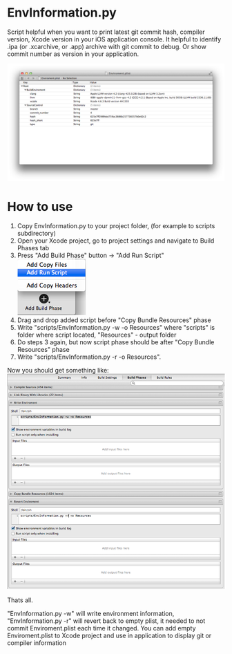 EnvInformation.py
=================

Script helpful when you want to print latest git commit hash, compiler version, Xcode version in your iOS application console. 
It helpful to identify .ipa (or .xcarchive, or .app) archive with git commit to debug. Or show commit number as version in your application.

![Add script](/images/Enviroment.png "Optional title")

How to use
=================

1. Copy EnvInformation.py to your project folder, (for example to scripts subdirectory)  
2. Open your Xcode project, go to project settings and navigate to Build Phases tab
3. Press "Add Build Phase" button -> "Add Run Script"
![Add script](/images/AddPhase.png "Optional title")
4. Drag and drop added script before "Copy Bundle Resources" phase
5. Write "scripts/EnvInformation.py -w -o Resources" where "scripts" is folder where script located, "Resources" - output folder 
6. Do steps 3 again, but now script phase should be after "Copy Bundle Resources" phase
7. Write "scripts/EnvInformation.py -r -o Resources". 

Now you should get something like:
![Add script](/images/Result.png "Optional title")

Thats all. 

"EnvInformation.py -w" will write environment information, "EnvInformation.py -r" will revert back to empty plist, it needed to not commit Enviroment.plist each time it changed.
You can add empty Enviroment.plist to Xcode project and use in application to display git or compiler information